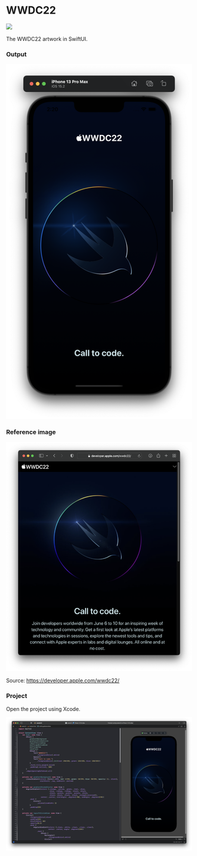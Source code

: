 # WWDC22

![](https://img.shields.io/badge/Xcode-13.2.1+-blue.svg)

The WWDC22 artwork in SwiftUI.

### Output 

![](images/output.png)

### Reference image

![](images/reference.png)

Source: https://developer.apple.com/wwdc22/

### Project

Open the project using Xcode.

![](images/xcode.png)
